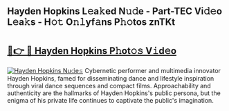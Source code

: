 ## Hayden Hopkins L𝚎a𝚔ed N𝚞𝚍e - Part-TEC Vi𝚍𝚎o L𝚎a𝚔s - H𝚘𝚝 O𝚗𝚕yf𝚊ns P𝚑𝚘tos znTKt

# <h2><a href="http://kf6jwlw.oniu.top/?m=Hayden+Hopkins">🔗👉 🔴 Hayden Hopkins P𝚑ot𝚘𝚜 V𝚒d𝚎o</a></h2>

[![Hayden Hopkins Nu𝚍e𝚜](https://i.imgur.com/0qMVB7G.gif)](http://kf6jwlw.oniu.top/?m=Hayden+Hopkins)
Cybernetic performer and multimedia innovator Hayden Hopkins, famed for disseminating dance and lifestyle inspiration through viral dance sequences and compact films. Approachability and authenticity are the hallmarks of Hayden Hopkins's public persona, but the enigma of his private life continues to captivate the public's imagination.  

